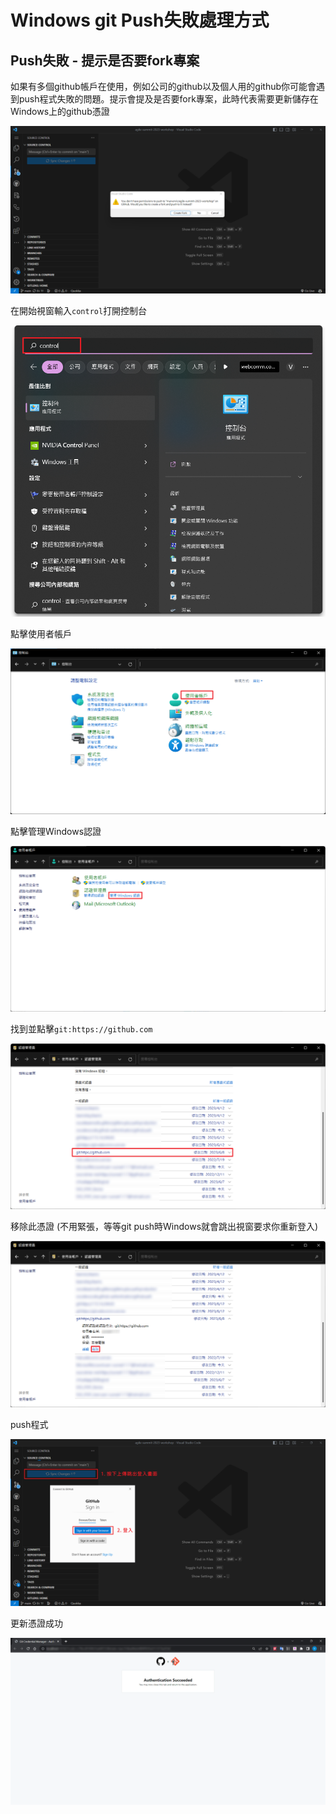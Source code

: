 # Windows git Push失敗處理方式

## Push失敗 - 提示是否要fork專案

如果有多個github帳戶在使用，例如公司的github以及個人用的github你可能會遇到push程式失敗的問題。提示會提及是否要fork專案，此時代表需要更新儲存在Windows上的github憑證

![Untitled](8/Untitled.png)

在開始視窗輸入`control`打開控制台

![Untitled](8/Untitled%201.png)

點擊使用者帳戶

![Untitled](8/Untitled%202.png)

點擊管理Windows認證

![Untitled](8/Untitled%203.png)

找到並點擊`git:https://github.com`

![Untitled](8/Untitled%204.png)

移除此憑證 (不用緊張，等等git push時Windows就會跳出視窗要求你重新登入)

![Untitled](8/Untitled%205.png)

push程式

![Untitled](8/Untitled%206.png)

更新憑證成功

![Untitled](8/Untitled%207.png)